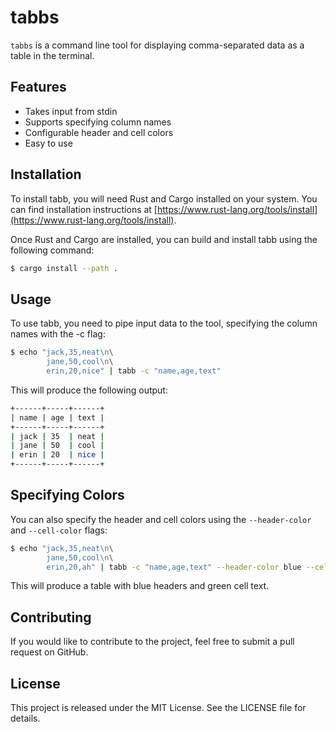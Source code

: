 # tabbs

`tabbs` is a command line tool for displaying comma-separated data as a table in the terminal.

## Features

- Takes input from stdin
- Supports specifying column names
- Configurable header and cell colors
- Easy to use

## Installation

To install tabb, you will need Rust and Cargo installed on your system. You can find installation instructions at [https://www.rust-lang.org/tools/install](https://www.rust-lang.org/tools/install).

Once Rust and Cargo are installed, you can build and install tabb using the following command:

```sh
$ cargo install --path .
```

## Usage

To use tabb, you need to pipe input data to the tool, specifying the column names with the -c flag:

```sh
$ echo "jack,35,neat\n\
        jane,50,cool\n\
        erin,20,nice" | tabb -c "name,age,text"
```

This will produce the following output:

```sh
+------+-----+------+
| name | age | text |
+------+-----+------+
| jack | 35  | neat |
| jane | 50  | cool |
| erin | 20  | nice |
+------+-----+------+
```

## Specifying Colors

You can also specify the header and cell colors using the `--header-color` and `--cell-color` flags:

```sh
$ echo "jack,35,neat\n\
        jane,50,cool\n\
        erin,20,ah" | tabb -c "name,age,text" --header-color blue --cell-color green
```

This will produce a table with blue headers and green cell text.

## Contributing

If you would like to contribute to the project, feel free to submit a pull request on GitHub.

## License

This project is released under the MIT License. See the LICENSE file for details.
